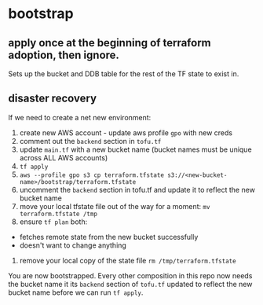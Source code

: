 # bootstrap

## apply once at the beginning of terraform adoption, then ignore.

Sets up the bucket and DDB table for the rest of the TF state to exist in.

## disaster recovery

If we need to create a net new environment:

1. create new AWS account - update aws profile `gpo` with new creds
1. comment out the `backend` section in `tofu.tf`
1. update `main.tf` with a new bucket name (bucket names must be unique across ALL AWS accounts)
1. `tf apply`
1. `aws --profile gpo s3 cp terraform.tfstate s3://<new-bucket-name>/bootstrap/terraform.tfstate`
1. uncomment the `backend` section in tofu.tf and update it to reflect the new bucket name
1. move your local tfstate file out of the way for a moment: `mv terraform.tfstate /tmp`
1. ensure `tf plan` both:
  * fetches remote state from the new bucket successfully
  * doesn't want to change anything
1. remove your local copy of the state file `rm /tmp/terraform.tfstate`

You are now bootstrapped. Every other composition in this repo now needs the bucket name it its `backend` section of `tofu.tf` updated to reflect the new bucket name before we can run `tf apply`.
